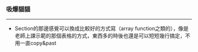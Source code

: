 ### 吸爆貓貓
____
* Section的那邊感覺可以換成比較好的方式寫（array function之類的），像是老師上課示範的那個表格的方式，東西多的時後也還是可以短短幾行搞定，不用一直copy&past
